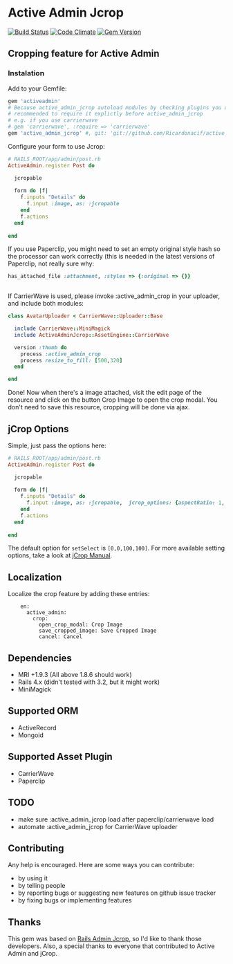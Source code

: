 # Active Admin Jcrop

[![Build Status](https://travis-ci.org/Ricardonacif/active_admin_jcrop.svg?branch=master)](https://travis-ci.org/Ricardonacif/active_admin_jcrop) [![Code Climate](https://codeclimate.com/github/Ricardonacif/active_admin_jcrop.png)](https://codeclimate.com/github/Ricardonacif/active_admin_jcrop) [![Gem Version](https://badge.fury.io/rb/active_admin_jcrop.svg)](http://badge.fury.io/rb/active_admin_jcrop)



## Cropping feature for Active Admin ##

### Instalation ###
Add to your Gemfile:
```ruby
gem 'activeadmin'
# Because active_admin_jcrop autoload modules by checking plugins you use, it's
# recommended to require it explictly before active_admin_jcrop
# e.g. if you use carrierwave
# gem 'carrierwave', :require => 'carrierwave'
gem 'active_admin_jcrop' #, git: 'git://github.com/Ricardonacif/active_admin_jcrop.git'
```

Configure your form to use Jcrop:

```ruby
# RAILS_ROOT/app/admin/post.rb
ActiveAdmin.register Post do

  jcropable
  
  form do |f|                         
    f.inputs "Details" do
      f.input :image, as: :jcropable
    end                      
    f.actions
  end              
  
end

```

If you use Paperclip, you might need to set an empty original style hash so the processor can work correctly (this is needed in the latest versions of Paperclip, not really sure why:

```ruby
has_attached_file :attachment, :styles => {:original => {}}
                    
```
If CarrierWave is used, please invoke :active_admin_crop in your uploader, and include both modules:

```ruby
class AvatarUploader < CarrierWave::Uploader::Base

  include CarrierWave::MiniMagick
  include ActiveAdminJcrop::AssetEngine::CarrierWave

  version :thumb do
    process :active_admin_crop
    process resize_to_fill: [500,320]
  end

end
```

Done! Now when there's a image attached, visit the edit page of the resource and click  on the button Crop Image to open the crop modal. You don't need to save this resource, cropping will be done via ajax.

## jCrop Options ##

Simple, just pass the options here:
```ruby
# RAILS_ROOT/app/admin/post.rb
ActiveAdmin.register Post do

  jcropable
  
  form do |f|                         
    f.inputs "Details" do
      f.input :image, as: :jcropable,  jcrop_options: {aspectRatio: 1, showDimensions: true} # showDimensions will display the current crop dimensions in the upper left hand corner
    end                      
    f.actions
  end              
  
end

```
The default option for ```setSelect``` is ```[0,0,100,100]```. For more available setting options, take a look at [jCrop Manual](http://deepliquid.com/content/Jcrop_Manual.html).
## Localization ##

Localize the crop feature by adding these entries:

        en:
          active_admin:
            crop:
              open_crop_modal: Crop Image
              save_cropped_image: Save Cropped Image
              cancel: Cancel


## Dependencies ##

* MRI +1.9.3 (All above 1.8.6 should work)
* Rails 4.x (didn't tested with 3.2, but it might work)
* MiniMagick

## Supported ORM ##

* ActiveRecord
* Mongoid

## Supported Asset Plugin ##

* CarrierWave
* Paperclip

## TODO ##

* make sure :active_admin_jcrop load after paperclip/carrierwave load
* automate :active_admin_jcrop for CarrierWave uploader

## Contributing ##

Any help is encouraged. Here are some ways you can contribute:

* by using it
* by telling people
* by reporting bugs or suggesting new features on github issue tracker
* by fixing bugs or implementing features

## Thanks ##

This gem was based on [Rails Admin Jcrop](https://github.com/janx/rails_admin_jcrop), so I'd like to thank those developers. Also, a special thanks to everyone that contributed to Active Admin and jCrop.
